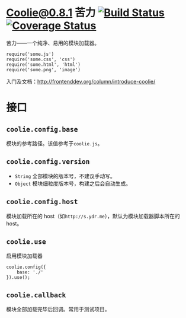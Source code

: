 # Coolie@0.8.1 苦力 [![Build Status][travis-img]][travis-url] [![Coverage Status][coveralls-img]][coveralls-url]


苦力——一个纯净、易用的模块加载器。

```
require('some.js')
require('some.css', 'css')
require('some.html', 'html')
require('some.png', 'image')
```


入门及文档：<http://frontenddev.org/column/introduce-coolie/>



# 接口
## `coolie.config.base`
模块的参考路径。该值参考于`coolie.js`。


## `coolie.config.version`
- `String` 全部模块的版本号，不建议手动写。
- `Object` 模块细粒度版本号，构建之后会自动生成。


## `coolie.config.host`
模块加载所在的 host（如`http://s.ydr.me`），默认为模块加载器脚本所在的 host。


## `coolie.use`
启用模块加载器
```
coolie.config({
	base: './'
}).use();
```

## `coolie.callback`
模块全部加载完毕后回调。常用于测试项目。



[travis-img]: https://travis-ci.org/cloudcome/coolie.svg?branch=master
[travis-url]: https://travis-ci.org/cloudcome/coolie
[coveralls-img]: https://coveralls.io/repos/cloudcome/coolie/badge.svg
[coveralls-url]: https://coveralls.io/r/cloudcome/coolie